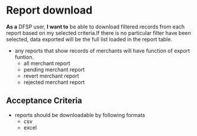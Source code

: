 # Report download

**As a** DFSP user, **I want to** be able to download filtered records from each report based on my selected criteria.If there is no particular filter have been selected, data exported will be the full list loaded in the report table.

* any reports that show records of merchants will have function of export funtion.
  * all merchant report
  * pending merchant report
  * revert merchant report
  * rejected merchant report

## Acceptance Criteria

* reports should be downloadable by following formats
  * csv
  * excel
